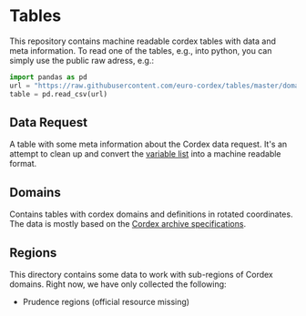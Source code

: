 # Tables
This repository contains machine readable cordex tables with data and meta information.
To read one of the tables, e.g., into python, you can simply use the public raw adress, e.g.:

```python
import pandas as pd
url = "https://raw.githubusercontent.com/euro-cordex/tables/master/domains/cordex.csv"
table = pd.read_csv(url)
```

## Data Request

A table with some meta information about the Cordex data request. It's an attempt to clean up and convert the [variable list](https://github.com/IS-ENES-Data/cordex/blob/master/CORDEX_standard_output.xls) into a machine readable format.


## Domains

Contains tables with cordex domains and definitions in rotated coordinates. The data is mostly based on the [Cordex archive specifications](https://is-enes-data.github.io/cordex_archive_specifications.pdf).

## Regions

This directory contains some data to work with sub-regions of Cordex domains. Right now, we have only collected the following:

* Prudence regions (official resource missing)
